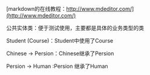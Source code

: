 [markdown的在线教程：http://www.mdeditor.com/](http://www.mdeditor.com/)

公共实体类：便于测试使用，主要都是具体的业务类型的类

Student (Course)：Student中使用了Course

Chinese -> Persion：Chinese继承了Persion

Persion -> Human :Persion 继承了Human